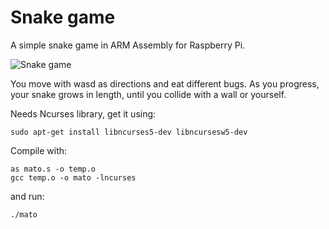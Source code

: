 # Snake game
A simple snake game in ARM Assembly for Raspberry Pi.

![Snake game](https://github.com/haperofi/asm_snake/blob/main/giffed_snake.png)

You move with wasd as directions and eat different bugs. As you progress, your snake grows
in length, until you collide with a wall or yourself.

Needs Ncurses library, get it using:
```
sudo apt-get install libncurses5-dev libncursesw5-dev 
```
Compile with:
```
as mato.s -o temp.o
gcc temp.o -o mato -lncurses
```
and run:
```
./mato
```
